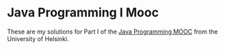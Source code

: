 # Java Programming I Mooc

These are my solutions for Part I of the [Java Programming MOOC](https://java-programming.mooc.fi/) from the University of Helsinki.

